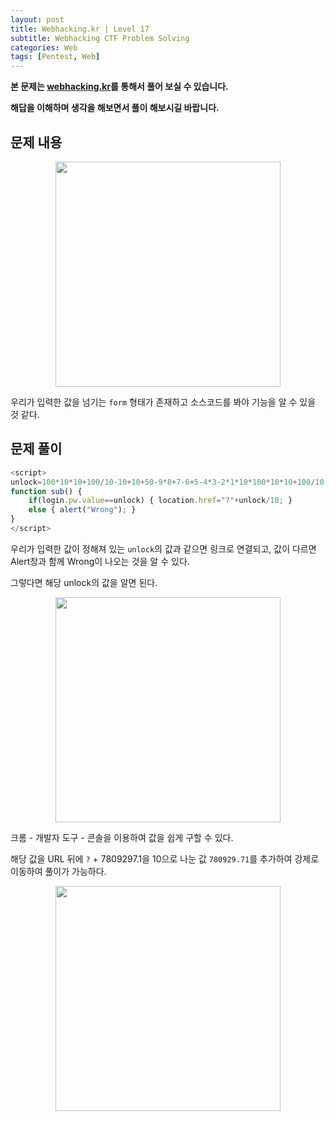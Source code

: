 ```yaml
---
layout: post
title: Webhacking.kr | Level 17
subtitle: Webhacking CTF Problem Solving
categories: Web
tags: [Pentest, Web]
---
```


**본 문제는 [webhacking.kr](https://webhacking.kr)를 통해서 풀어 보실 수 있습니다.**

**해답을 이해하며 생각을 해보면서 풀이 해보시길 바랍니다.**

## 문제 내용

<p align="center">
<img src ="https://user-images.githubusercontent.com/78135526/197111253-19cbd8d2-56e1-4f5b-b67b-e0f3055b4c3a.jpg" width = 360> 
</p>

우리가 입력한 값을 넘기는 `form` 형태가 존재하고 소스코드를 봐야 기능을 알 수 있을 것 같다.

## 문제 풀이

```javascript
<script>
unlock=100*10*10+100/10-10+10+50-9*8+7-6+5-4*3-2*1*10*100*10*10+100/10-10+10+50-9*8+7-6+5-4*3-2*1*10*100*10*10+100/10-10+10+50-9*8+7-6+5-4*3-2*1*10*100*10*10+100/10-10+10+50-9*8+7-6+5-4*3-2*1*10/100*10*10+1/10-10+10+50-9*8+7-6+5-4*3-2*1*10*100*10*10+100/10-10+10+50-9*8+7-6+5-4*3-2*1*10+100*10*10+100/10-10+10+50-9*8+7-6+5-4*3-2*1*10-100*10*10+100/10-10+10+50-9*8+7-6+5-4*3-2*1*10/100*10*10+100/10-10+10+50-9*8+7-6+5-4*3-2*1*10/100*10*10+100/10-10+10+50-9*8+7-6+5-4*3-2*1*10/100*10*10+100/10-10+10+50-9*8+7-6+5-4*3-2*1*10/100*10*10+100/10-10+10+50-9*8+7-6+5-4*3-2*1*10/100*10*10+100/10-10+10+50-9*8+7-6+5-4*3-2*1*10/100*10*10+100/10-10+10+50-9*8+7-6+5-4*3-2*1*10/100*10*10+100/10-10+10+50-9*8+7-6+5-4*3-2*1*10/100*10*10+100/10-10+10+50-9*8+7-6+5-4*3-2*1*10/100*10*10+100/10-10+10+50-9*8+7-6+5-4*3-2*1*10*100*10*10+100/10-10+10+50-9*8+7-6+5-4*3-2*1*10*100*10*10+100/10-10+10+50-9*8+7-6+5-4*3-2*1*10*100*10*10+100/10-10+10+50-9*8+7-6+5-4*3-2*1*10*100*10*10+100/10-10+10+50-9*8+7-6+5-4*3-2*1*10*100*10*10+100/10-10+10+50-9*8+7-6+5-4*3-2*1*10*100*10*10+100/10-10+10+50-9*8+7-6+5-4*3-2*1*10*100*10*10+100/10-10+10+50-9*8+7-6+5-4*3-2*1*10+9999999;
function sub() { 
    if(login.pw.value==unlock) { location.href="?"+unlock/10; } 
    else { alert("Wrong"); } 
}
</script>
```

우리가 입력한 값이 정해져 있는 `unlock`의 값과 같으면 링크로 연결되고, 값이 다르면 Alert창과 함께 Wrong이 나오는 것을 알 수 있다. 

그렇다면 해당 unlock의 값을 알면 된다.

<p align="center">
<img src ="https://user-images.githubusercontent.com/78135526/197318645-7b779b31-6149-45ab-be8e-fcdee712da4c.jpg" width = 360> 
</p>

크롬 - 개발자 도구 - 콘솔을 이용하여 값을 쉽게 구할 수 있다.

해당 값을 URL 뒤에 `?` + 7809297.1을 10으로 나눈 값 `780929.71`를 추가하여 강제로 이동하여 풀이가 가능하다.

<p align="center">
<img src ="https://user-images.githubusercontent.com/78135526/197318710-7e6416fa-7f4b-4c86-b003-bc0578faa314.jpg" width = 360> 
</p>